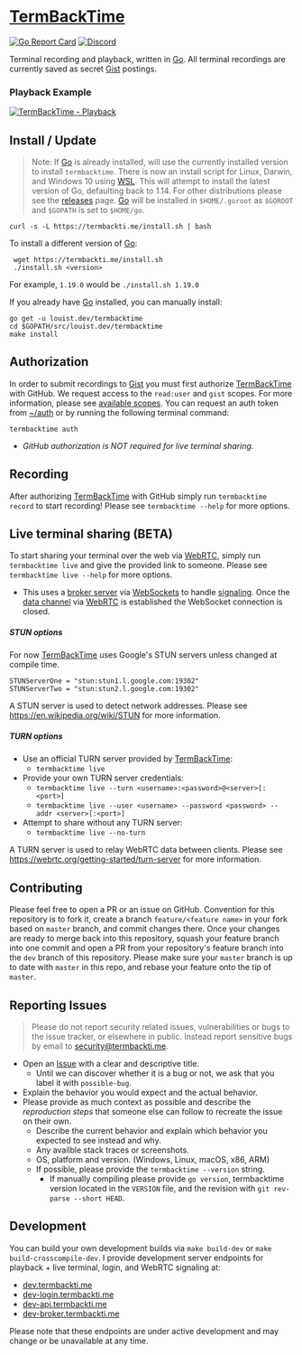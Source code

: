 # [TermBackTime]
[![Go Report Card](https://goreportcard.com/badge/louist.dev/termbacktime)](https://goreportcard.com/report/louist.dev/termbacktime)
[![Discord](https://discordapp.com/api/guilds/426492725664153611/widget.png?style=shield)](https://discord.gg/vGaGZWDTsw)

Terminal recording and playback, written in [Go]. All terminal recordings are currently saved as secret [Gist] postings.

### Playback Example
[![TermBackTime - Playback](https://i.imgur.com/RtLL8e2.gif)](https://termbackti.me/p/1fc1b6cd6317180d01f60b3011490e75)

## Install / Update
> Note: If [Go] is already installed, will use the currently installed version to install `termbacktime`.
There is now an install script for Linux, Darwin, and Windows 10 using [WSL]. This will attempt to install the latest version of Go, defaulting back to 1.14. For other distributions please see the [releases] page. [Go] will be installed in `$HOME/.goroot` as `$GOROOT` and `$GOPATH` is set to `$HOME/go`.

```shell
curl -s -L https://termbackti.me/install.sh | bash
```

To install a different version of [Go]:
```shell
 wget https://termbackti.me/install.sh
 ./install.sh <version>
```

For example, `1.19.0` would be `./install.sh 1.19.0`

If you already have [Go] installed, you can manually install:
```shell
go get -u louist.dev/termbacktime
cd $GOPATH/src/louist.dev/termbacktime
make install
```

## Authorization
In order to submit recordings to [Gist] you must first authorize [TermBackTime] with GitHub.
We request access to the `read:user` and `gist` scopes. For more information, please see [available scopes].
You can request an auth token from [~/auth] or by running the following terminal command:
```shell
termbacktime auth
```
* _GitHub authorization is NOT required for live terminal sharing._

## Recording
After authorizing [TermBackTime] with GitHub simply run `termbacktime record` to start recording!
Please see `termbacktime --help` for more options.

## Live terminal sharing (BETA)
To start sharing your terminal over the web via [WebRTC], simply run `termbacktime live` and give the provided link to someone. Please see `termbacktime live --help` for more options.
- This uses a [broker server] via [WebSockets] to handle [signaling]. Once the [data channel] via [WebRTC] is established the WebSocket connection is closed.

##### STUN options
For now [TermBackTime] uses Google's STUN servers unless changed at compile time.
```shell
STUNServerOne = "stun:stun1.l.google.com:19302"
STUNServerTwo = "stun:stun2.l.google.com:19302"
```

A STUN server is used to detect network addresses. Please see https://en.wikipedia.org/wiki/STUN for more information.

##### TURN options
* Use an official TURN server provided by [TermBackTime]:
  * `termbacktime live`
* Provide your own TURN server credentials:
  * `termbacktime live --turn <username>:<password>@<server>[:<port>]`
  * `termbacktime live --user <username> --password <password> --addr <server>[:<port>]`
* Attempt to share without any TURN server:
  * `termbacktime live --no-turn`

A TURN server is used to relay WebRTC data between clients. Please see https://webrtc.org/getting-started/turn-server for more information.

## Contributing
Please feel free to open a PR or an issue on GitHub. Convention for this repository is to fork it, create a branch `feature/<feature name>`
in your fork based on `master` branch, and commit changes there. Once your changes are ready to merge back into this repository, squash your feature
branch into one commit and open a PR from your repository's feature branch into the `dev` branch of this repository. Please make sure your `master`
branch is up to date with `master` in this repo, and rebase your feature onto the tip of `master`.

## Reporting Issues
> Please do not report security related issues, vulnerabilities or bugs to the issue tracker, or elsewhere in public. Instead report sensitive bugs by email to <security@termbackti.me>.
- Open an [Issue](issues/new) with a clear and descriptive title.
  - Until we can discover whether it is a bug or not, we ask that you label it with `possible-bug`.
- Explain the behavior you would expect and the actual behavior.
- Please provide as much context as possible and describe the *reproduction steps* that someone else can follow to recreate the issue on their own.
  - Describe the current behavior and explain which behavior you expected to see instead and why.
  - Any availble stack traces or screenshots.
  - OS, platform and version. (Windows, Linux, macOS, x86, ARM)
  - If possible, please provide the `termbacktime --version` string.
    - If manually compiling please provide `go version`, termbacktime version located in the `VERSION` file, and the revision with `git rev-parse --short HEAD`.

## Development
You can build your own development builds via `make build-dev` or `make build-crosscompile-dev`.
I provide development server endpoints for playback + live terminal, login, and WebRTC signaling at:

- [dev.termbackti.me](https://dev.termbackti.me/)
- [dev-login.termbackti.me](https://dev-login.termbackti.me/)
- [dev-api.termbackti.me](https://dev-api.termbackti.me/)
- [dev-broker.termbackti.me](https://dev-broker.termbackti.me/)

Please note that these endpoints are under active development and may change or be unavailable at any time.

[TermBackTime]: https://termbackti.me/
[~/auth]: https://termbackti.me/auth
[Go]: https://golang.com/
[WSL]: https://docs.microsoft.com/en-us/windows/wsl/install-win10
[releases]: https://github.com/termbacktime/termbacktime/releases
[Gist]: https://gist.github.com/
[WebRTC]: https://webrtc.org/
[WebSockets]: https://developer.mozilla.org/en-US/docs/Web/API/WebSockets_API
[signaling]: https://developer.mozilla.org/en-US/docs/Web/API/WebRTC_API/Signaling_and_video_calling
[data channel]: https://webrtc.org/getting-started/data-channels
[broker server]: https://broker.termbackti.me/
[available scopes]: https://developer.github.com/apps/building-oauth-apps/understanding-scopes-for-oauth-apps/#available-scopes